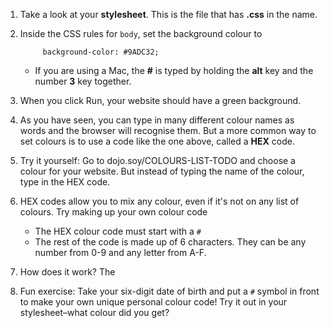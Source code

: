 1. Take a look at your **stylesheet**. This is the file that has **.css** in the name.
2. Inside the CSS rules for `body`, set the background colour to
   ```
        background-color: #9ADC32;
   ```

   * If you are using a Mac, the **\#** is typed by holding the **alt** key and the number **3** key together.
3. When you click Run, your website should have a green background. 
4. As you have seen, you can type in many different colour names as words and the browser will recognise them. But a more common way to set colours is to use a code like the one above, called a **HEX** code.
5. Try it yourself: Go to dojo.soy/COLOURS-LIST-TODO and choose a colour for your website. But instead of typing the name of the colour, type in the HEX code.
6. HEX codes allow you to mix any colour, even if it's not on any list of colours. Try making up your own colour code
   * The HEX colour code must start with a `#`
   * The rest of the code is made up of 6 characters. They can be  any number from 0-9 and any letter from A-F.
7. How does it work? The
6. Fun exercise: Take your six-digit date of birth and put a `#` symbol in front to make your own unique personal colour code! Try it out in your stylesheet–what colour did you get?



